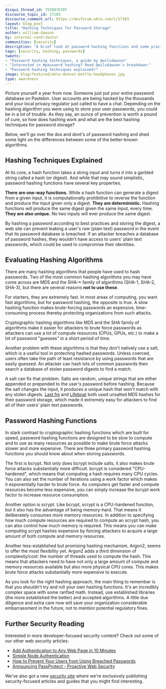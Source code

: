 ```yaml
---
disqus_thread_id: 7559876707
discourse_topic_id: 17103
discourse_comment_url: https://devforum.okta.com/t/17103
layout: blog_post
title: "Hashing Techniques for Password Storage"
author: william-dawson
by: internal-contributor
communities: [security]
description: "A brief look at password hashing functions and some practical recommendations."
tags: [security, hashing, passwords]
tweets:
- "Password hashing techniques, a guide by @wilsdawson"
- "Interested in #password hashing? Read @wilsdawson's breakdown:"
- "Password hashing techniques explained!"
image: blog/featured/okta-dotnet-bottle-headphones.jpg
type: awareness
---
```


Picture yourself a year from now. Someone just put your entire password database on Pastebin. User accounts are being hacked by the thousands and your local privacy regulator just called to have a chat. Depending on the hashing algorithm you were using to store your user passwords, you could be in a lot of trouble. As they say, an ounce of prevention is worth a pound of cure, so how does hashing work and what are the best hashing techniques for password storage?

Below, we'll go over the dos and dont's of password hashing and shed some light on the differences between some of the better-known algorithms.

## Hashing Techniques Explained

At its core, a hash function takes a string input and turns it into a garbled string called a hash (or digest). And while that may sound simplistic, password hashing functions have several key properties.

**There are one-way functions.** While a hash function can generate a digest from a given input, it is computationally prohibitive to reverse the function and produce the input given only a digest.
**They are deterministic.** Hashing functions will produce the same digest given the same input, every time.
**They are also unique.** No two inputs will ever produce the same digest.

By hashing a password according to best practices and storing the digest, a web site can prevent leaking a user's raw (plain text) password in the event that its password database is breached. If an attacker breaches a database of password hashes, they wouldn't have access to users' plain text passwords, which could be used to compromise their identities.

## Evaluating Hashing Algorithms

There are many hashing algorithms that people have used to hash passwords. Two of the most common hashing algorithms you may have come across are MD5 and the SHA-* family of algorithms (SHA-1, SHA-2, SHA-3), but there are several reasons **not to use these**. 

For starters, they are extremely fast. In most areas of computing, you want fast algorithms, but for password hashing, the opposite is true. A slow hashing function makes brute-forcing passwords an expensive, time-consuming process thereby protecting organizations from such attacks.

Cryptographic hashing algorithms like MD5 and the SHA family of algorithms make it easier for attackers to brute force passwords as attackers can use a lot of compute resources (CPUs, GPUs, etc.) to make a lot of password "guesses" in a short period of time.

Another problem with these algorithms is that they don't natively use a salt, which is a useful tool in protecting hashed passwords. Unless coerced, users often take the path of least resistance by using passwords that are easily guessed. An attacker can hash lots of common passwords then search a database of stolen password digests to find a match.

A salt can fix that problem. Salts are random, unique strings that are either appended or prepended to the user's password before hashing. Because the salt changes the input, it produces a unique hash that won't match with any stolen digests. [Last.fm](https://techcrunch.com/2016/09/01/43-million-passwords-hacked-in-last-fm-breach/) and [Lifeboat](https://www.vice.com/en_us/article/bmvj9m/another-day-another-hack-7-million-emails-and-hashed-passwords-for-minecraft) both used unsalted MD5 hashes for their password storage, which made it extremely easy for attackers to find all of their users' plain text passwords.

## Password Hashing Functions

In stark contrast to cryptographic hashing functions which are built for speed, password hashing functions are designed to be slow to compute and to use as many resources as possible to make brute force attacks slower and more expensive. There are three primary password hashing functions you should know about when storing passwords.

The first is bcrypt. Not only does bcrypt include salts, it also makes brute force attacks substantially more difficult. bcrypt is considered "CPU-hardened", which means that computing a hash requires many CPU cycles. You can also set the number of iterations using a work factor which makes it exponentially harder to brute force. As computers get faster and compute resources become less expensive, you can simply increase the bcrypt work factor to increase resource consumption.

Another option is scrypt. Like bcrypt, scrypt is a CPU-hardened function, but it also has the advantage of being memory-hard. That means it deliberately consumes more memory resources. In addition to specifying how much compute resources are required to compute an scrypt hash, you can also control how much memory is required. This means you can make computing scrypt hashes expensive by forcing attackers to acquire a large amount of both compute and memory resources.

Another less-established but promising hashing mechanism, Argon2, seems to offer the most flexibility yet. Argon2 adds a third dimension of complexity/cost: the number of threads used to compute the hash. This means that attackers need to have not only a large amount of compute and memory resources available but also more physical CPU cores. This makes brute force attacks substantially more expensive to execute.

As you look for the right hashing approach, the main thing to remember is that you shouldn't try and roll your own hashing functions. It's an incredibly complex space with some rarified math. Instead, use established libraries (the more established the better) and accepted algorithms. A little due diligence and extra care now will save your organization considerable embarrassment in the future, not to mention potential regulatory fines.

## Further Security Reading

Interested in more developer-focused security content? Check out some of our other web security articles:

- [Add Authentication to Any Web Page in 10 Minutes](/blog/2018/06/08/add-authentication-to-any-web-page-in-10-minutes)
- [Simple Node Authentication](/blog/2018/04/24/simple-node-authentication)
- [How to Prevent Your Users from Using Breached Passwords](/blog/2018/06/11/how-to-prevent-your-users-from-using-breached-passwords)
- [Announcing PassProtect - Proactive Web Security ](/blog/2018/05/23/announcing-passprotect-proactive-web-security)

We've also got a new [security site](https://sec.okta.com/) where we're exclusively publishing security-focused articles and guides that you might find interesting.
